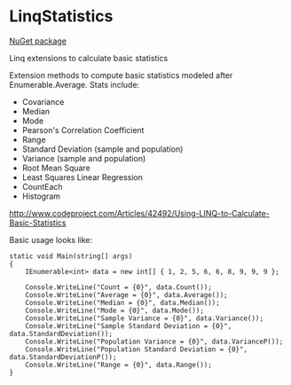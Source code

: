 LinqStatistics
==============

[NuGet package](https://www.nuget.org/packages/LinqStatistics/)

Linq extensions to calculate basic statistics

Extension methods to compute basic statistics modeled after Enumerable.Average. Stats include:

- Covariance
- Median
- Mode
- Pearson's Correlation Coefficient
- Range
- Standard Deviation (sample and population)
- Variance (sample and population)
- Root Mean Square
- Least Squares Linear Regression
- CountEach
- Histogram

http://www.codeproject.com/Articles/42492/Using-LINQ-to-Calculate-Basic-Statistics

Basic usage looks like:

    static void Main(string[] args)
    {
        IEnumerable<int> data = new int[] { 1, 2, 5, 6, 6, 8, 9, 9, 9 };

        Console.WriteLine("Count = {0}", data.Count());
        Console.WriteLine("Average = {0}", data.Average());
        Console.WriteLine("Median = {0}", data.Median());
        Console.WriteLine("Mode = {0}", data.Mode());
        Console.WriteLine("Sample Variance = {0}", data.Variance());
        Console.WriteLine("Sample Standard Deviation = {0}", data.StandardDeviation());
        Console.WriteLine("Population Variance = {0}", data.VarianceP());
        Console.WriteLine("Population Standard Deviation = {0}", data.StandardDeviationP());
        Console.WriteLine("Range = {0}", data.Range());
    }
